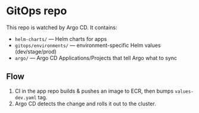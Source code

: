 # GitOps repo

This repo is watched by Argo CD. It contains:
- `helm-charts/` — Helm charts for apps
- `gitops/environments/` — environment-specific Helm values (dev/stage/prod)
- `argo/` — Argo CD Applications/Projects that tell Argo what to sync

## Flow
1. CI in the app repo builds & pushes an image to ECR, then bumps `values-dev.yaml` tag.
2. Argo CD detects the change and rolls it out to the cluster.